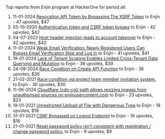Top reports from Enjin program at HackerOne for period all:

1. 11-01-2024 [Revocation API Token by Bypassing The XSRF Token](https://hackerone.com/reports/2312217) to Enjin - 47 upvotes, $47
2. 05-10-2020 [Authentication token and CSRF token bypass](https://hackerone.com/reports/998457) to Enjin - 42 upvotes, $42
3. 04-07-2022 [Host header injection leads to account takeover](https://hackerone.com/reports/1623672) to Enjin - 42 upvotes, $42
4. 11-01-2024 [Weak Email Verification: Newly Registered Users Can Bypass Email Verification Step and Log In](https://hackerone.com/reports/2312320) to Enjin - 41 upvotes, $41
5. 19-01-2024 [Lack of Tenant Scoping Enables Limited Cross-Tenant Data Querying and Mutation](https://hackerone.com/reports/2327238) to Enjin - 39 upvotes, $39
6. 24-08-2024 [Race Condition on Create API Function](https://hackerone.com/reports/2682392) to Enjin - 36 upvotes, $36
7. 21-02-2021 [Race condition via project team member invitation system.](https://hackerone.com/reports/1108291) to Enjin - 30 upvotes, $30
8. 11-06-2024 [Cloudflare /cdn-cgi/ path allows resizing images from unauthorised sources on enjinusercontent.com](https://hackerone.com/reports/2545994) to Enjin - 23 upvotes, $23
9. 19-01-2021 [Unrestricted Upload of File with Dangerous Type](https://hackerone.com/reports/1081766) to Enjin - 18 upvotes, $18
10. 31-01-2021 [CSRF Bypassed on Logout Endpoint](https://hackerone.com/reports/1091403) to Enjin - 16 upvotes, $16
11. 21-01-2021 [Reset password policy isn't consistent with registration / change password policy.](https://hackerone.com/reports/1083531) to Enjin - 9 upvotes, $9
